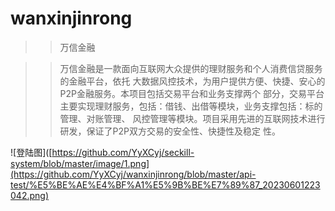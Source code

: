 # wanxinjinrong
>>万信金融

>>万信金融是一款面向互联网大众提供的理财服务和个人消费信贷服务的金融平台，依托
大数据风控技术，为用户提供方便、快捷、安心的P2P金融服务。本项目包括交易平台和业务支撑两个
部分，交易平台主要实现理财服务，包括：借钱、出借等模块，业务支撑包括：标的管理、对账管理、
风控管理等模块。项目采用先进的互联网技术进行研发，保证了P2P双方交易的安全性、快捷性及稳定
性。

![登陆图]([https://github.com/YyXCyj/seckill-system/blob/master/image/1.png](https://github.com/YyXCyj/wanxinjinrong/blob/master/api-test/%E5%BE%AE%E4%BF%A1%E5%9B%BE%E7%89%87_20230601223042.png)
